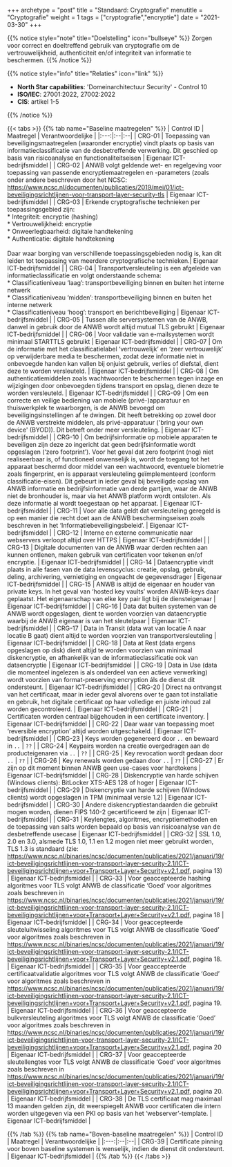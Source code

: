 +++
archetype = "post"
title = "Standaard: Cryptografie"
menutitle = "Cryptografie"
weight = 1
tags = ["cryptografie","encryptie"]
date = "2021-03-30"
+++

{{% notice style="note" title="Doelstelling" icon="bullseye" %}}
Zorgen voor correct en doeltreffend gebruik van cryptografie om de vertrouwelijkheid, authenticiteit en/of integriteit van informatie te beschermen.
{{% /notice %}}

{{% notice style="info" title="Relaties" icon="link" %}}
* **North Star capabilities**: 'Domeinarchitectuur Security' - Control 10
* **ISO/IEC**: 27001:2022, 27002:2022
* **CIS**: artikel 1-5

{{% /notice %}}


{{< tabs >}}
{{% tab name="Baseline maatregelen" %}}
| Control ID | Maatregel | Verantwoordelijke |
|:---:|:--|:--|
|   CRG-01   | Toepassing van beveiligingsmaatregelen (waaronder encryptie) vindt plaats op basis van informatieclassificatie van de desbetreffende verwerking. Dit geschied op basis van risicoanalyse en functionaliteitseisen | Eigenaar ICT-bedrijfsmiddel |
|   CRG-02   | ANWB volgt geldende wet- en regelgeving voor toepassing van passende encryptiemaatregelen en -parameters (zoals onder andere beschreven door het NCSC: https://www.ncsc.nl/documenten/publicaties/2019/mei/01/ict-beveiligingsrichtlijnen-voor-transport-layer-security-tls  | Eigenaar ICT-bedrijfsmiddel |
|   CRG-03   | Erkende cryptografische technieken per toepassingsgebied zijn:<br>* Integriteit: encryptie (hashing)<br>* Vertrouwelijkheid: encryptie<br>* Onweerlegbaarheid: digitale handtekening<br>* Authenticatie: digitale handtekening<br><br>Daar waar borging van verschillende toepassingsgebieden nodig is, kan dit leiden tot toepassing van meerdere cryptografische technieken.| Eigenaar ICT-bedrijfsmiddel |
|   CRG-04   | Transportversleuteling is een afgeleide van informatieclassificatie en volgt onderstaande schema:<br>* Classificatieniveau ‘laag’: transportbeveiliging binnen en buiten het interne netwerk<br>* Classificatieniveau ‘midden’: transportbeveiliging binnen en buiten het interne netwerk<br>* Classificatieniveau ‘hoog’: transport en berichtbeveiliging  | Eigenaar ICT-bedrijfsmiddel |
|   CRG-05   | Tussen alle serversystemen van de ANWB, danwel in gebruik door de ANWB wordt altijd mutual TLS gebruikt   | Eigenaar ICT-bedrijfsmiddel |
|   CRG-06   | Voor validatie van e-mailsystemen wordt minimaal STARTTLS gebruikt | Eigenaar ICT-bedrijfsmiddel |
|   CRG-07   | Om de informatie met het classificatielabel ‘vertrouwelijk’ en ‘zeer vertrouwelijk’ op verwijderbare media te beschermen, zodat deze informatie niet in onbevoegde handen kan vallen bij onjuist gebruik, verlies of diefstal, dient deze te worden versleuteld. | Eigenaar ICT-bedrijfsmiddel |
|   CRG-08   | Om authenticatiemiddelen zoals wachtwoorden te beschermen tegen inzage en wijzigingen door onbevoegden tijdens transport en opslag, dienen deze te worden versleuteld. | Eigenaar ICT-bedrijfsmiddel |
|   CRG-09   | Om een correcte en veilige bediening van mobiele (privé-)apparatuur en thuiswerkplek te waarborgen, is de ANWB bevoegd om beveiligingsinstellingen af te dwingen. Dit heeft betrekking op zowel door de ANWB verstrekte middelen, als privé-apparatuur ('bring your own device' (BYOD)). Dit betreft onder meer versleuteling. | Eigenaar ICT-bedrijfsmiddel |
|   CRG-10   | 	Om bedrijfsinformatie op mobiele apparaten te beveiligen zijn deze zo ingericht dat geen bedrijfsinformatie wordt opgeslagen (‘zero footprint’). Voor het geval dat zero footprint (nog) niet realiseerbaar is, of functioneel onwenselijk is, wordt de toegang tot het apparaat beschermd door middel van een wachtwoord, eventuele biometrie zoals fingerprint, en is apparaat versleuteling geïmplementeerd (conform classificatie-eisen). Dit gebeurt in ieder geval bij beveiligde opslag van ANWB informatie en bedrijfsinformatie van derde partijen, waar de ANWB niet de bronhouder is, maar via het ANWB platform wordt ontsloten. Als deze informatie al wordt toegestaan op het apparaat. | Eigenaar ICT-bedrijfsmiddel |
|   CRG-11   | Voor alle data geldt dat versleuteling geregeld is op een manier die recht doet aan de ANWB beschermingseisen zoals beschreven in het ‘Informatiebeveiligingsbeleid’. | Eigenaar ICT-bedrijfsmiddel |
|   CRG-12   | Interne en externe communicatie naar webservers verloopt altijd over HTTPS | Eigenaar ICT-bedrijfsmiddel |
|   CRG-13   | Digitale documenten van de ANWB waar derden rechten aan kunnen ontlenen, maken gebruik van certificaten voor tekenen en/of encryptie. | Eigenaar ICT-bedrijfsmiddel |
|   CRG-14   | Dataencryptie vindt plaats in alle fasen van de data levenscyclus: creatie, opslag, gebruik, deling, archivering, vernietiging en ongeacht de gegevensdrager | Eigenaar ICT-bedrijfsmiddel |
|   CRG-15   | ANWB is altijd de eigenaar en houder van private keys. In het geval van ‘hosted key vaults’ worden ANWB-keys daar geplaatst. Het eigenaarschap van elke key pair ligt bij de diensteigenaar | Eigenaar ICT-bedrijfsmiddel |
|   CRG-16  | Data dat buiten systemen van de ANWB wordt opgeslagen, dient te worden voorzien van dataencryptie waarbij de ANWB eigenaar is van het sleutelpaar | Eigenaar ICT-bedrijfsmiddel |
|   CRG-17   | Data in Transit (data wat van locatie A naar locatie B gaat) dient altijd te worden voorzien van transportversleuteling | Eigenaar ICT-bedrijfsmiddel |
|   CRG-18   | Data at Rest (data ergens opgeslagen op disk) dient altijd te worden voorzien van minimaal diskencryptie, en afhankelijk van de informatieclassificatie ook van dataencryptie | Eigenaar ICT-bedrijfsmiddel |
|   CRG-19  | Data in Use (data die momenteel ingelezen is als onderdeel van een actieve verwerking) wordt voorzien van format-preserving encryption áls de dienst dit ondersteunt. | Eigenaar ICT-bedrijfsmiddel |
|   CRG-20  | Direct na ontvangst van het certificaat, maar in ieder geval alvorens over te gaan tot installatie en gebruik, het digitale certificaat op haar volledige en juiste inhoud zal worden gecontroleerd. | Eigenaar ICT-bedrijfsmiddel |
|   CRG-21  | Certificaten worden centraal bijgehouden in een certificate inventory. | Eigenaar ICT-bedrijfsmiddel |
|   CRG-22  | Daar waar van toepassing moet ‘reversible encryption’ altijd worden uitgeschakeld. | Eigenaar ICT-bedrijfsmiddel |
|   CRG-23  | Keys worden gegenereerd door `..` en bewaard in `..` | `??` |
|   CRG-24  | Keypairs worden na creatie overgedragen aan de producteigenaren via `..` |  `??`   |
|   CRG-25  | Key revocation wordt gedaan door `..` | `??` |
|   CRG-26  | Key renewals worden gedaan door `..`   | `??` |
|   CRG-27  | Er zijn op dit moment binnen ANWB geen use-cases voor hardtokens | Eigenaar ICT-bedrijfsmiddel |
|   CRG-28  | Diskencryptie van harde schijven (Windows clients): BitLocker XTS-AES 128 of hoger | Eigenaar ICT-bedrijfsmiddel |
|   CRG-29  | Diskencryptie van harde schijven (Windows clients) wordt opgeslagen in TPM (minimaal versie 1.2) | Eigenaar ICT-bedrijfsmiddel |
|   CRG-30  | Andere diskencryptiestandaarden die gebruikt mogen worden, dienen FIPS 140-2 gecertificeerd te zijn | Eigenaar ICT-bedrijfsmiddel |
|   CRG-31  | Keylengtes, algoritmes, encryptiemethoden en de toepassing van salts worden bepaald op basis van risicoanalyse van de desbetreffende usecase  | Eigenaar ICT-bedrijfsmiddel |
|   CRG-32  | SSL 1.0, 2.0 en 3.0, alsmede TLS 1.0, 1.1 en 1.2 mogen niet meer gebruikt worden, TLS 1.3 is standaard (zie: https://www.ncsc.nl/binaries/ncsc/documenten/publicaties/2021/januari/19/ict-beveiligingsrichtlijnen-voor-transport-layer-security-2.1/ICT-beveiligingsrichtlijnen+voor+Transport+Layer+Security+v2.1.pdf, pagina 13) | Eigenaar ICT-bedrijfsmiddel |
|   CRG-33  | Voor geaccepteerde hashing algoritmes voor TLS volgt ANWB de classificatie ‘Goed’ voor algoritmes zoals beschreven in https://www.ncsc.nl/binaries/ncsc/documenten/publicaties/2021/januari/19/ict-beveiligingsrichtlijnen-voor-transport-layer-security-2.1/ICT-beveiligingsrichtlijnen+voor+Transport+Layer+Security+v2.1.pdf, pagina 18 | Eigenaar ICT-bedrijfsmiddel |
|   CRG-34  | Voor geaccepteerde sleuteluitwisseling algoritmes voor TLS volgt ANWB de classificatie ‘Goed’ voor algoritmes zoals beschreven in https://www.ncsc.nl/binaries/ncsc/documenten/publicaties/2021/januari/19/ict-beveiligingsrichtlijnen-voor-transport-layer-security-2.1/ICT-beveiligingsrichtlijnen+voor+Transport+Layer+Security+v2.1.pdf, pagina 18. | Eigenaar ICT-bedrijfsmiddel |
|   CRG-35  | Voor geaccepteerde certificaatvalidatie algoritmes voor TLS volgt ANWB de classificatie ‘Goed’ voor algoritmes zoals beschreven in https://www.ncsc.nl/binaries/ncsc/documenten/publicaties/2021/januari/19/ict-beveiligingsrichtlijnen-voor-transport-layer-security-2.1/ICT-beveiligingsrichtlijnen+voor+Transport+Layer+Security+v2.1.pdf, pagina 19. | Eigenaar ICT-bedrijfsmiddel |
|   CRG-36  | Voor geaccepteerde bulkversleuteling algoritmes voor TLS volgt ANWB de classificatie ‘Goed’ voor algoritmes zoals beschreven in https://www.ncsc.nl/binaries/ncsc/documenten/publicaties/2021/januari/19/ict-beveiligingsrichtlijnen-voor-transport-layer-security-2.1/ICT-beveiligingsrichtlijnen+voor+Transport+Layer+Security+v2.1.pdf, pagina 20 | Eigenaar ICT-bedrijfsmiddel |
|   CRG-37  | Voor geaccepteerde sleutellengtes voor TLS volgt ANWB de classificatie ‘Goed’ voor algoritmes zoals beschreven in https://www.ncsc.nl/binaries/ncsc/documenten/publicaties/2021/januari/19/ict-beveiligingsrichtlijnen-voor-transport-layer-security-2.1/ICT-beveiligingsrichtlijnen+voor+Transport+Layer+Security+v2.1.pdf, pagina 20. | Eigenaar ICT-bedrijfsmiddel |
|   CRG-38  | De TLS certificaat mag maximaal 13 maanden gelden zijn, dit weerspiegelt ANWB voor certificaten die intern worden uitgegeven via een PKI op basis van het ‘webserver’-template. | Eigenaar ICT-bedrijfsmiddel |

{{% /tab %}}
{{% tab name="Boven-baseline maatregelen" %}}
| Control ID | Maatregel | Verantwoordelijke |
|:---:|:--|:--|
|   CRG-39   | Certificate pinning voor boven baseline systemen is wenselijk, indien de dienst dit ondersteunt. | Eigenaar ICT-bedrijfsmiddel |
{{% /tab %}}
{{< /tabs >}}